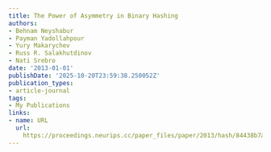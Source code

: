 ```yaml
---
title: The Power of Asymmetry in Binary Hashing
authors:
- Behnam Neyshabur
- Payman Yadollahpour
- Yury Makarychev
- Russ R. Salakhutdinov
- Nati Srebro
date: '2013-01-01'
publishDate: '2025-10-20T23:59:38.250052Z'
publication_types:
- article-journal
tags:
- My Publications
links:
- name: URL
  url: 
    https://proceedings.neurips.cc/paper_files/paper/2013/hash/84438b7aae55a0638073ef798e50b4ef-Abstract.html
---
```

